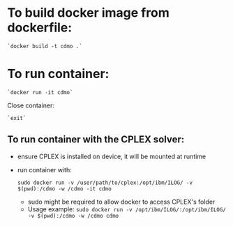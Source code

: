 # To build docker image from dockerfile:

    `docker build -t cdmo .`

# To run container:

    `docker run -it cdmo`

Close container:

    `exit`

## To run container with the CPLEX solver:
- ensure CPLEX is installed on device, it will be mounted at runtime
- run container with:

    `sudo docker run -v /user/path/to/cplex:/opt/ibm/ILOG/ -v $(pwd):/cdmo -w /cdmo -it cdmo`
    
    - sudo might be required to allow docker to access CPLEX's folder
    - Usage example: `sudo docker run -v /opt/ibm/ILOG/:/opt/ibm/ILOG/ -v $(pwd):/cdmo -w /cdmo cdmo`
